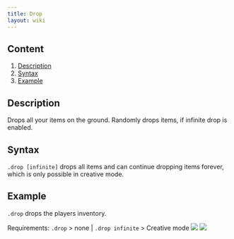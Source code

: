 ```yaml
---
title: Drop
layout: wiki
---
```

## Content
  1. [Description](#description)
  2. [Syntax](#syntax)
  3. [Example](#example)
  
## Description
Drops all your items on the ground. Randomly drops items, if infinite drop is enabled.

## Syntax
`.drop [infinite]` drops all items and can continue dropping items forever, which is only possible in creative mode.

## Example
`.drop` drops the players inventory.

Requirements: `.drop` > none | `.drop infinite` > Creative mode
![](http://puu.sh/hJnUc/0528e202a8.png)
![](http://puu.sh/hJnWD/f1b5e7ff94.png)
